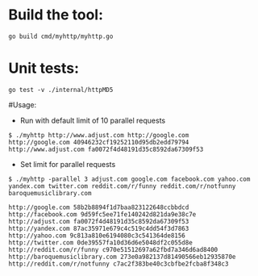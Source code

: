 
# Build the tool:

```
go build cmd/myhttp/myhttp.go
```

# Unit tests:

```
go test -v ./internal/httpMD5
```

#Usage:

* Run with default limit of 10 parallel requests

```
$ ./myhttp http://www.adjust.com http://google.com
http://google.com 40946232cf19252110d95db2edd79794
http://www.adjust.com fa0072f4d48191d35c8592da67309f53
```

* Set limit for parallel requests

```
$ ./myhttp -parallel 3 adjust.com google.com facebook.com yahoo.com yandex.com twitter.com reddit.com/r/funny reddit.com/r/notfunny baroquemusiclibrary.com

http://google.com 58b2b8894f1d7baa823122648ccbbdcd
http://facebook.com 9d59fc5ee71fe140242d821da9e38c7e
http://adjust.com fa0072f4d48191d35c8592da67309f53
http://yandex.com 87ac35971e679c4c519c4dd54f3d7863
http://yahoo.com 9c813a810e6194080c3c541364de8156
http://twitter.com 0de39557fa10d36d6e5048df2c055d8e
http://reddit.com/r/funny c970e51512697a62fbd7a346d6ad8400
http://baroquemusiclibrary.com 273e0a982137d81490566eb12935870e
http://reddit.com/r/notfunny c7ac2f383be40c3cbfbe2fcba8f348c3
```